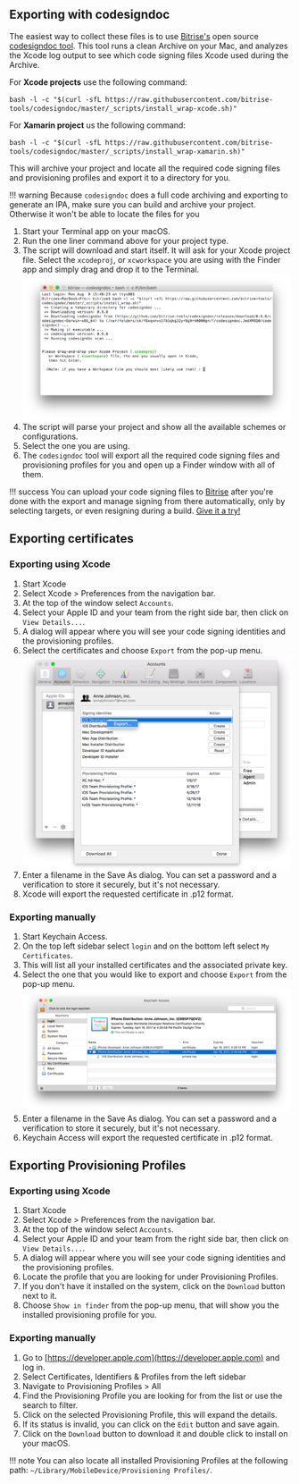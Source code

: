 ## Exporting with codesigndoc

The easiest way to collect these files is to use [Bitrise's](https://www.bitrise.io) open source [codesigndoc tool](https://github.com/bitrise-tools/codesigndoc). This tool runs a clean Archive on your Mac, and analyzes the Xcode log output to see which code signing files Xcode used during the Archive.

For **Xcode projects** use the following command:

```
bash -l -c "$(curl -sfL https://raw.githubusercontent.com/bitrise-tools/codesigndoc/master/_scripts/install_wrap-xcode.sh)"
```

For **Xamarin project** us the following command:

```
bash -l -c "$(curl -sfL https://raw.githubusercontent.com/bitrise-tools/codesigndoc/master/_scripts/install_wrap-xamarin.sh)"
```

This will archive your project and locate all the required code signing files and provisioning profiles and export it to a directory for you.

!!! warning
    Because `codesigndoc` does a full code archiving and exporting to generate an IPA, make sure you can build and archive your project. Otherwise it won't be able to locate the files for you

1. Start your Terminal app on your macOS.
2. Run the one liner command above for your project type.
3. The script will download and start itself. It will ask for your Xcode project file. Select the `xcodeproj`, or `xcworkspace` you are using with the Finder app and simply drag and drop it to the Terminal.
![codesigndoc](img/codesigndoc.png)
4. The script will parse your project and show all the available schemes or configurations.
5. Select the one you are using.
6. The `codesigndoc` tool will export all the required code signing files and provisioning profiles for you and open up a Finder window with all of them.

!!! success
        You can upload your code signing files to [Bitrise](https://www.bitrise.io) after you're done with the export and manage signing from there automatically, only by selecting targets, or even resigning during a build. [Give it a try!](https://www.bitrise.io)

## Exporting certificates

### Exporting using Xcode
1. Start Xcode
2. Select Xcode > Preferences from the navigation bar.
3. At the top of the window select `Accounts`.
4. Select your Apple ID and your team from the right side bar, then click on `View Details...`.
5. A dialog will appear where you will see your code signing identities and the provisioning profiles.
6. Select the certificates and choose `Export` from the pop-up menu.
![Export certificate](img/xcode_export_certificate.png)
7. Enter a filename in the Save As dialog. You can set a password and a verification to store it securely, but it's not necessary.
8. Xcode will export the requested certificate in .p12 format.

### Exporting manually
1. Start Keychain Access.
2. On the top left sidebar select `login` and on the bottom left select `My Certificates`.
3. This will list all your installed certificates and the associated private key.
4. Select the one that you would like to export and choose `Export` from the pop-up menu.
![Export certificate](img/keychain_access_export.png)
7. Enter a filename in the Save As dialog. You can set a password and a verification to store it securely, but it's not necessary.
8. Keychain Access will export the requested certificate in .p12 format.


## Exporting Provisioning Profiles

### Exporting using Xcode
1. Start Xcode
2. Select Xcode > Preferences from the navigation bar.
3. At the top of the window select `Accounts`.
4. Select your Apple ID and your team from the right side bar, then click on `View Details...`.
5. A dialog will appear where you will see your code signing identities and the provisioning profiles.
6. Locate the profile that you are looking for under Provisioning Profiles.
7. If you don't have it installed on the system, click on the `Download` button next to it.
8. Choose `Show in finder` from the pop-up menu, that will show you the installed provisioning profile for you.

### Exporting manually
1. Go to [https://developer.apple.com](https://developer.apple.com) and log in.
2. Select Certificates, Identifiers & Profiles from the left sidebar
3. Navigate to Provisioning Profiles > All
4. Find the Provisioning Profile you are looking for from the list or use the search to filter.
5. Click on the selected Provisioning Profile, this will expand the details.
6. If its status is invalid, you can click on the `Edit` button and save again.
7. Click on the `Download` button to download it and double click to install on your macOS.

!!! note
    You can also locate all installed Provisioning Profiles at the following path: `~/Library/MobileDevice/Provisioning Profiles/`.

[^1]: Screenshots from https://developer.apple.com/support
